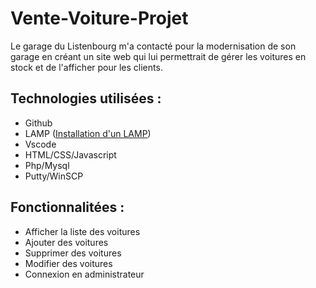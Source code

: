 # Vente-Voiture-Projet

Le garage du Listenbourg m'a contacté pour la modernisation de son garage en créant un site web qui lui permettrait de gérer les voitures en stock et de l'afficher pour les clients.

## Technologies utilisées : 

* Github
* LAMP ([Installation d'un LAMP](https://www.digitalocean.com/community/tutorials/how-to-install-linux-apache-mariadb-php-lamp-stack-on-debian-11 "Tutoriel pour installer un LAMP"))
* Vscode
* HTML/CSS/Javascript
* Php/Mysql
* Putty/WinSCP

## Fonctionnalitées : 

* Afficher la liste des voitures
* Ajouter des voitures
* Supprimer des voitures
* Modifier des voitures
* Connexion en administrateur
